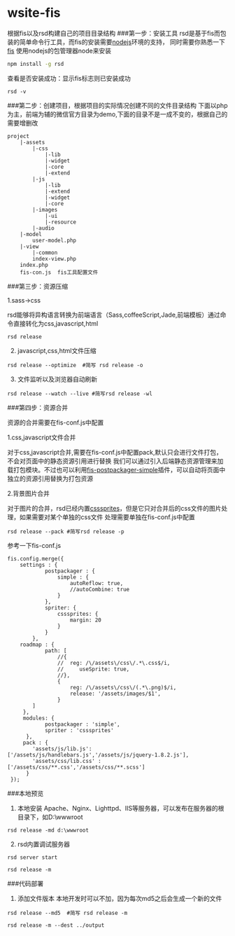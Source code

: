 wsite-fis
=========

根据fis以及rsd构建自己的项目目录结构
###第一步：安装工具
rsd是基于fis而包装的简单命令行工具，而fis的安装需要[nodejs](http://nodejs.org/)环境的支持，
同时需要你熟悉一下[fis](http://fis.baidu.com)
使用nodejs的包管理器node来安装
```bash
npm install -g rsd
```
查看是否安装成功：显示fis标志则已安装成功
```base 
rsd -v
```
###第二步：创建项目，根据项目的实际情况创建不同的文件目录结构
下面以php为主，前端为辅的微信官方目录为demo,下面的目录不是一成不变的，根据自己的需要增删改

```
project
	|-assets
		|-css
			|-lib
			|-widget
			|-core
			|-extend
		|-js
			|-lib
			|-extend
			|-widget
			|-core
		|-images
			|-ui
			|-resource
		|-audio
	|-model
		user-model.php
	|-view
		|-common
		index-view.php	
	index.php	
	fis-con.js  fis工具配置文件
```
###第三步：资源压缩

1.sass->css

rsd能够将异构语言转换为前端语言（Sass,coffeeScript,Jade,前端模板）通过命令直接转化为css,javascript,html
```
rsd release 
```

2. javascript,css,html文件压缩


```
rsd release --optimize  #简写 rsd release -o 
```

3.	文件监听以及浏览器自动刷新


```
rsd release --watch --live #简写rsd release -wl  
```
###第四步：资源合并

资源的合并需要在fis-conf.js中配置

1.css,javascript文件合并

对于css,javascript合并,需要在fis-conf.js中配置pack,默认只会进行文件打包，不会对页面中的静态资源引用进行替换
我们可以通过引入后端静态资源管理来加载打包模块。不过也可以利用[fis-postpackager-simple](https://github.com/hefangshi/fis-postpackager-simple)插件，可以自动将页面中独立的资源引用替换为打包资源

2.背景图片合并

对于图片的合并，rsd已经内置[csssprites](https://github.com/fex-team/fis-spriter-csssprites)，但是它只对合并后的css文件的图片处理，如果需要对某个单独的css文件
处理需要单独在fis-conf.js中配置
```
rsd release --pack #简写rsd release -p 
```

参考一下fis-conf.js
```
fis.config.merge({
	settings : {
			postpackager : {
				simple : {
					autoReflow: true,
					//autoCombine: true
				}
			},
			spriter: {
				csssprites: {
					margin: 20
				}
			}
		},
    roadmap : {
	     	path: [
	   			//{
 				// 	reg: /\/assets\/css\/.*\.css$/i,
 				//     useSprite: true,
 				//},
 				{
 				    reg: /\/assets\/css\/(.*\.png)$/i,
 				    release: '/assets/images/$1',
				}
     	]
     },
	 modules: {
	    	postpackager : 'simple',
	    	spriter : 'csssprites'
	  },
     pack : {
      	'assets/js/lib.js': ['/assets/js/handlebars.js','/assets/js/jquery-1.8.2.js'],
      	'assets/css/lib.css' : ['/assets/css/**.css','/assets/css/**.scss'] 
      }
 });
```

###本地预览
1. 本地安装 Apache、Nginx、Lighttpd、IIS等服务器，可以发布在服务器的根目录下，如D:\wwwroot
```
rsd release -md d:\wwwroot
```
2. rsd内置调试服务器
```
rsd server start
```
```
rsd release -m
```

###代码部署
1. 添加文件版本
本地开发时可以不加，因为每次md5之后会生成一个新的文件
```
rsd release --md5  #简写 rsd release -m

```
```
rsd release -m --dest ../output
```


